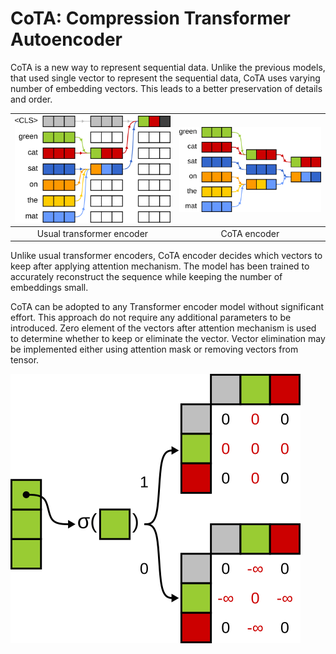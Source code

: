 # CoTA: Compression Transformer Autoencoder

CoTA is a new way to represent sequential data.
Unlike the previous models, that used single vector to represent the sequential data,
CoTA uses varying number of embedding vectors.
This leads to a better preservation of details and order.

| ![cot_mask.png](readme/images/transformer_encoder.png) | ![cot_mask.png](readme/images/cot_encoder.png) |
|:------------------------------------------------------:|:----------------------------------------------:|
|               Usual transformer encoder                |                  CoTA encoder                  |

Unlike usual transformer encoders, CoTA encoder decides which vectors to keep after applying attention mechanism.
The model has been trained to accurately reconstruct the sequence while keeping the number of embeddings small.

CoTA can be adopted to any Transformer encoder model without significant effort.
This approach do not require any additional parameters to be introduced.
Zero element of the vectors after attention mechanism is used to determine whether to keep or eliminate the vector.
Vector elimination may be implemented either using attention mask or removing vectors from tensor.

![cot_mask.png](readme/images/cot_mask.png)
